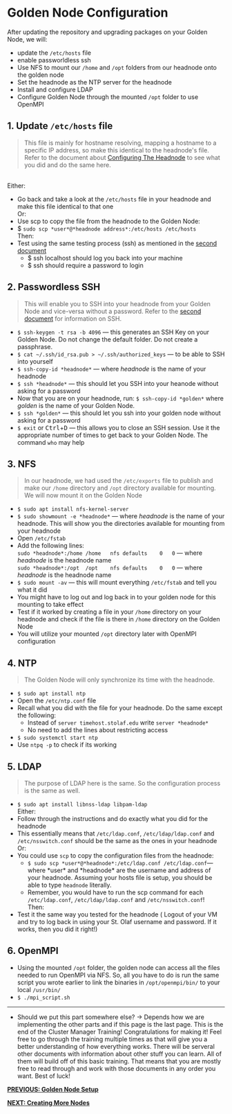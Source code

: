 # Golden Node Configuration

After updating the repository and upgrading packages on your Golden Node, we will:
* update the `/etc/hosts` file 
* enable passworldless ssh
* Use NFS to mount our `/home` and `/opt` folders from our headnode onto the golden node
* Set the headnode as the NTP server for the headnode
* Install and configure LDAP
* Configure Golden Node through the mounted `/opt` folder to use OpenMPI

## 1. Update `/etc/hosts` file

> This file is mainly for hostname resolving, mapping a hostname to a specific IP address, so make this identical to the headnode's file.
> Refer to the document about [Configuring The Headnode](02_configuring-the-headnode.md) to see what you did and do the same here.
>
<br/>Either:
* Go back and take a look at the `/etc/hosts` file in your headnode and make this file identical to that one
<br/>Or:
*  Use scp to copy the file from the headnode to the Golden Node:
* $ `sudo scp *user*@*headnode address*:/etc/hosts /etc/hosts`
<br/>Then:
* Test using the same testing process (ssh) as mentioned in the [second document](02_configuring-the-headnode.md)
  * $ ssh localhost should log you back into your machine
  * $ ssh <headnode> should require a password to login

## 2. Passwordless SSH

> This will enable you to SSH into your headnode from your Golden Node and vice-versa without a password.
> Refer to the [second document](02_configuring-the-headnode.md) for information on SSH.

* `$ ssh-keygen -t rsa -b 4096` &mdash; this generates an SSH Key on your Golden Node.
Do not change the default folder.
Do not create a passphrase.
* `$ cat ~/.ssh/id_rsa.pub > ~/.ssh/authorized_keys` &mdash; to be able to SSH into yourself
* `$ ssh-copy-id *headnode*` &mdash; where *headnode* is the name of your headnode
* `$ ssh *headnode*` &mdash; this should let you SSH into your heanode without asking for a password
* Now that you are on your headnode, run: `$ ssh-copy-id *golden*` where *golden* is the name of your Golden Node.
* `$ ssh *golden*` &mdash; this should let you ssh into your golden node without asking for a password
* `$ exit` or <kbd>Ctrl</kbd>+<kbd>D</kbd> &mdash; this allows you to close an SSH session.
Use it the appropriate number of times to get back to your Golden Node. The command `who` may help

## 3. NFS

> In our headnode, we had used the `/etc/exports` file to publish and make our `/home` directory and `/opt` directory available for mounting. We will now mount it on the Golden Node

* `$ sudo apt install nfs-kernel-server`
* `$ sudo showmount -e *headnode*` &mdash; where *headnode* is the name of your headnode.
This will show you the directories available for mounting from your headnode
* Open `/etc/fstab`
* Add the following lines:
<br/>`sudo *headnode*:/home	/home	nfs	defaults	0	0` &mdash; where *headnode* is the headnode name
<br/>`sudo *headnode*:/opt	/opt	nfs	defaults	0	0` &mdash; where *headnode* is the headnode name
* `$ sudo mount -av` &mdash; this will mount everything `/etc/fstab` and tell you what it did
* You might have to log out and log back in to your golden node for this mounting to take effect
* Test if it worked by creating a file in your `/home` directory on your headnode and check if the file is there in `/home` directory on the Golden Node
* You will utilize your mounted `/opt` directory later with OpenMPI configuration

## 4. NTP

> The Golden Node will only synchronize its time with the headnode.

* `$ sudo apt install ntp`
* Open the `/etc/ntp.conf` file
* Recall what you did with the file for your headnode.
Do the same except the following:
  * Instead of `server timehost.stolaf.edu` write `server *headnode*`
  * No need to add the lines about restricting access
* `$ sudo systemctl start ntp`
* Use `ntpq -p` to check if its working

## 5. LDAP

> The purpose of LDAP here is the same.
> So the configuration process is the same as well.

* `$ sudo apt install libnss-ldap libpam-ldap`
<br/>Either:
* Follow through the instructions and do exactly what you did for the headnode
* This essentially means that `/etc/ldap.conf`, `/etc/ldap/ldap.conf` and `/etc/nsswitch.conf` should be the same as the ones in your headnode
<br/>Or:
* You could use `scp` to copy the configuration files from the headnode:
  * `$ sudo scp *user*@*headnode*:/etc/ldap.conf /etc/ldap.conf`&mdash; where \*user\* and \*headnode\* are the username and address of your headnode. Assuming your hosts file is setup, you should be able to type `headnode` literally. 
  * Remember, you would have to run the scp command for each `/etc/ldap.conf`, `/etc/ldap/ldap.conf` and `/etc/nsswitch.conf`!
<br/>Then:
* Test it the same way you tested for the headnode (
Logout of your VM and try to log back in using your St. Olaf username and password.
If it works, then you did it right!)

## 6. OpenMPI

* Using the mounted `/opt` folder, the golden node can access all the files needed to run OpenMPI via NFS. So, all you have to do is run the same script you wrote earlier to link the binaries in `/opt/openmpi/bin/` to your local `/usr/bin/`
* `$ ./mpi_script.sh`

***
* Should we put this part somewhere else? -> Depends how we are implementing the other parts and if this page is the last page.
This is the end of the Cluster Manager Training!
Congratulations for making it!
Feel free to go through the training multiple times as that will give you a better understanding of how everything works.
There will be serveral other documents with information about other stuff you can learn.
All of them will build off of this basic training.
That means that you are mostly free to read through and work with those documents in any order you want.
Best of luck!  
  

[**PREVIOUS: Golden Node Setup**](05_golden-node-setup.md)

[**NEXT: Creating More Nodes**](07_creating-more-nodes.md)
